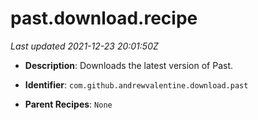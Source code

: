 # past.download.recipe

_Last updated 2021-12-23 20:01:50Z_

- **Description**: Downloads the latest version of Past.

- **Identifier**: `com.github.andrewvalentine.download.past`

- **Parent Recipes**: `None`
